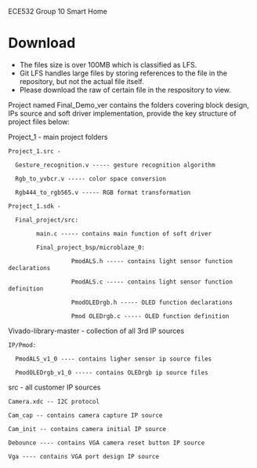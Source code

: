 ECE532 Group 10 Smart Home
# Download
- The files size is over 100MB which is classified as LFS.
- Git LFS handles large files by storing references to the file in the repository, but not the actual file itself.
- Please download the raw of certain file in the respository to view.

Project named Final_Demo_ver contains the folders covering block design, IPs source and soft driver implementation, provide the key structure of project files below:

Project_1 - main project folders 

    Project_1.src -  

      Gesture_recognition.v ----- gesture recognition algorithm 

      Rgb_to_yvbcr.v ----- color space conversion 

      Rgb444_to_rgb565.v ----- RGB format transformation 

    Project_1.sdk - 

      Final_project/src: 

            main.c ----- contains main function of soft driver 

            Final_project_bsp/microblaze_0: 

                      PmodALS.h ----- contains light sensor function declarations 

                      PmodALS.c ----- contains light sensor function definition 

                      PmodOLEDrgb.h ----- OLED function declarations 

                      Pmod OLEDrgb.c ----- OLED function definition 

 

Vivado-library-master - collection of all 3rd IP sources 

    IP/Pmod: 

      PmodALS_v1_0 ---- contains ligher sensor ip source files 

      PmodOLEDrgb_v1_0 ----- contains OLEDrgb ip source files 

 

src  - all customer IP sources 

    Camera.xdc -- I2C protocol 

    Cam_cap -- contains camera capture IP source 

    Cam_init -- contains camera initial IP source 

    Debounce ---- contains VGA camera reset button IP source 

    Vga ---- contains VGA port design IP source 

